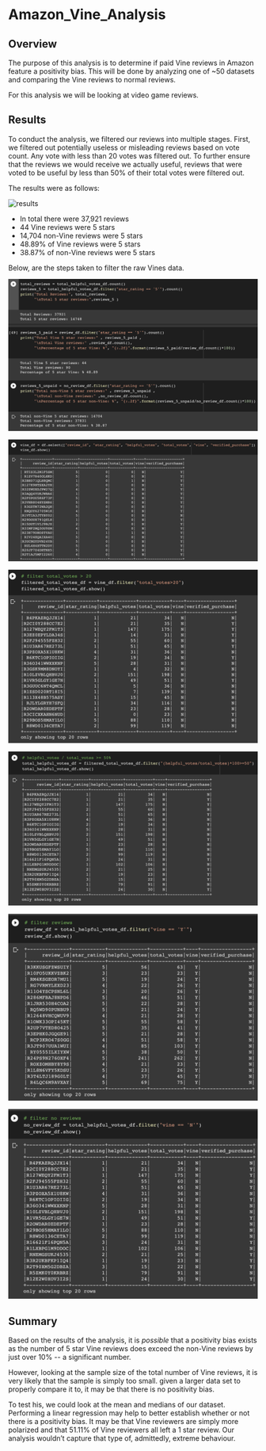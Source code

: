 # Amazon_Vine_Analysis

## Overview

The purpose of this analysis is to determine if paid Vine reviews in Amazon feature a positivity bias. This will be done by analyzing one of ~50 datasets and comparing the Vine reviews to normal reviews.

For this analysis we will be looking at video game reviews.

## Results

To conduct the analysis, we filtered our reviews into multiple stages. First, we filtered out potentially useless or misleading reviews based on vote count. Any vote with less than 20 votes was filtered out. To further ensure that the reviews we would receive we actually useful, reviews that were voted to be useful by less than 50% of their total votes were filtered out.

The results were as follows:

![results]()

* In total there were 37,921 reviews
* 44 Vine reviews were 5 stars
* 14,704 non-Vine reviews were 5 stars
* 48.89% of Vine reviews were 5 stars
* 38.87% of non-Vine reviews were 5 stars

Below, are the steps taken to filter the raw Vines data.

![results](https://github.com/jdfiel/Amazon_Vine_Analysis/blob/main/Resources/results.png)

![raw_df](https://github.com/jdfiel/Amazon_Vine_Analysis/blob/main/Resources/raw_df.png)

![filtered](https://github.com/jdfiel/Amazon_Vine_Analysis/blob/main/Resources/filtered.png)

![helpful](https://github.com/jdfiel/Amazon_Vine_Analysis/blob/main/Resources/helpful.png)

![paid](https://github.com/jdfiel/Amazon_Vine_Analysis/blob/main/Resources/paid.png)

![unpaid](https://github.com/jdfiel/Amazon_Vine_Analysis/blob/main/Resources/unpaid.png)



## Summary 

Based on the results of the analysis, it is _possible_ that a positivity bias exists as the number of 5 star Vine reviews does exceed the non-Vine reviews by just over 10% -- a significant number.

However, looking at the sample size of the total number of Vine reviews, it is very likely that the sample is simply too small. given a larger data set to properly compare it to, it may be that there is no positivity bias.

To test his, we could look at the mean and medians of our dataset. Performing a linear regression may help to better establish whether or not there is a positivity bias. It may be that Vine reviewers are simply more polarized and that 51.11% of Vine reviewers all left a 1 star review. Our analysis wouldn’t capture that type of, admittedly, extreme behaviour.
